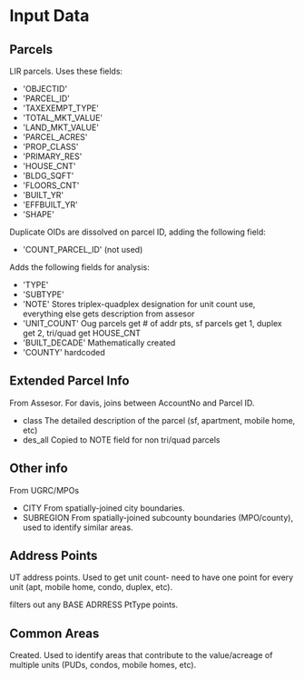 # Input Data

## Parcels

LIR parcels. Uses these fields:

- 'OBJECTID'
- 'PARCEL_ID'
- 'TAXEXEMPT_TYPE'
- 'TOTAL_MKT_VALUE'
- 'LAND_MKT_VALUE'
- 'PARCEL_ACRES'
- 'PROP_CLASS'
- 'PRIMARY_RES'
- 'HOUSE_CNT'
- 'BLDG_SQFT'
- 'FLOORS_CNT'
- 'BUILT_YR'
- 'EFFBUILT_YR'
- 'SHAPE'

Duplicate OIDs are dissolved on parcel ID, adding the following field:

- 'COUNT_PARCEL_ID' (not used)

Adds the following fields for analysis:

- 'TYPE'
- 'SUBTYPE'
- 'NOTE'            Stores triplex-quadplex designation for unit count use, everything else gets description from assesor
- 'UNIT_COUNT'      Oug parcels get # of addr pts, sf parcels get 1, duplex get 2, tri/quad get HOUSE_CNT
- 'BUILT_DECADE'    Mathematically created
- 'COUNTY'          hardcoded

## Extended Parcel Info

From Assesor. For davis, joins between AccountNo and Parcel ID.

- class             The detailed description of the parcel (sf, apartment, mobile home, etc)
- des_all           Copied to NOTE field for non tri/quad parcels

## Other info

From UGRC/MPOs

- CITY              From spatially-joined city boundaries.
- SUBREGION         From spatially-joined subcounty boundaries (MPO/county), used to identify similar areas.

## Address Points

UT address points. Used to get unit count- need to have one point for every unit (apt, mobile home, condo, duplex, etc).

filters out any BASE ADRRESS PtType points.

## Common Areas

Created. Used to identify areas that contribute to the value/acreage of multiple units (PUDs, condos, mobile homes, etc).
